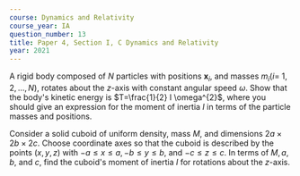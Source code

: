 ```yaml
---
course: Dynamics and Relativity
course_year: IA
question_number: 13
title: Paper 4, Section I, C Dynamics and Relativity
year: 2021
---
```




A rigid body composed of $N$ particles with positions $\mathbf{x}_{i}$, and masses $m_{i}(i=$ $1,2, \ldots, N)$, rotates about the $z$-axis with constant angular speed $\omega$. Show that the body's kinetic energy is $T=\frac{1}{2} I \omega^{2}$, where you should give an expression for the moment of inertia $I$ in terms of the particle masses and positions.

Consider a solid cuboid of uniform density, mass $M$, and dimensions $2 a \times 2 b \times 2 c$. Choose coordinate axes so that the cuboid is described by the points $(x, y, z)$ with $-a \leqslant x \leqslant a,-b \leqslant y \leqslant b$, and $-c \leqslant z \leqslant c$. In terms of $M, a$, $b$, and $c$, find the cuboid's moment of inertia $I$ for rotations about the $z$-axis.